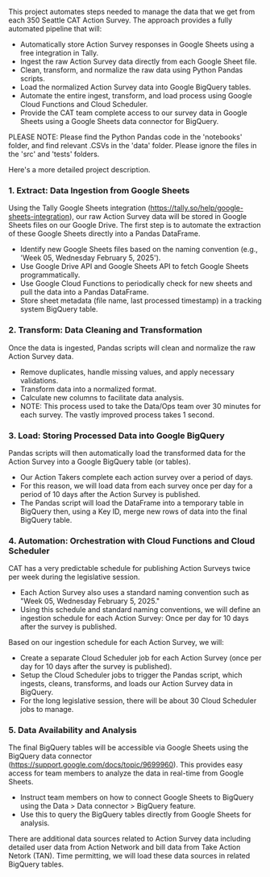 This project automates steps needed to manage the data that we get from each 350 Seattle CAT Action Survey. The approach provides a fully automated pipeline that will:
 - Automatically store Action Survey responses in Google Sheets using a free integration in Tally.
 - Ingest the raw Action Survey data directly from each Google Sheet file.
 - Clean, transform, and normalize the raw data using Python Pandas scripts.
 - Load the normalized Action Survey data into Google BigQuery tables.
 - Automate the entire ingest, transform, and load process using Google Cloud Functions and Cloud Scheduler.
 - Provide the CAT team complete access to our survey data in Google Sheets using a Google Sheets data connector for BigQuery.

PLEASE NOTE: Please find the Python Pandas code in the 'notebooks' folder, and find relevant .CSVs in the 'data' folder. Please ignore the files in the 'src' and 'tests' folders.

Here's a more detailed project description.

### 1. Extract: Data Ingestion from Google Sheets
Using the Tally Google Sheets integration (https://tally.so/help/google-sheets-integration), our raw Action Survey data will be stored in Google Sheets files on our Google Drive. The first step is to automate the extraction of these Google Sheets directly into a Pandas DataFrame. 
 - Identify new Google Sheets files based on the naming convention (e.g., 'Week 05, Wednesday February 5, 2025').
 - Use Google Drive API and Google Sheets API to fetch Google Sheets programmatically.
 - Use Google Cloud Functions to periodically check for new sheets and pull the data into a Pandas DataFrame.
 - Store sheet metadata (file name, last processed timestamp) in a tracking system BigQuery table.

### 2. Transform: Data Cleaning and Transformation
Once the data is ingested, Pandas scripts will clean and normalize the raw Action Survey data.
 - Remove duplicates, handle missing values, and apply necessary validations.
 - Transform data into a normalized format.
 - Calculate new columns to facilitate data analysis.
 - NOTE: This process used to take the Data/Ops team over 30 minutes for each survey. The vastly improved process takes 1 second.

### 3. Load: Storing Processed Data into Google BigQuery
Pandas scripts will then automatically load the transformed data for the Action Survey into a Google BigQuery table (or tables).
 - Our Action Takers complete each action survey over a period of days.
 - For this reason, we will load data from each survey once per day for a period of 10 days after the Action Survey is published.
 - The Pandas script will load the DataFrame into a temporary table in BigQuery then, using a Key ID, merge new rows of data into the final BigQuery table.

### 4. Automation: Orchestration with Cloud Functions and Cloud Scheduler
CAT has a very predictable schedule for publishing Action Surveys twice per week during the legislative session. 
 - Each Action Survey also uses a standard naming convention such as "Week 05, Wednesday February 5, 2025." 
 - Using this schedule and standard naming conventions, we will define an ingestion schedule for each Action Survey: Once per day for 10 days after the survey is published.

Based on our ingestion schedule for each Action Survey, we will:
 - Create a separate Cloud Scheduler job for each Action Survey (once per day for 10 days after the survey is published).
 - Setup the Cloud Scheduler jobs to trigger the Pandas script, which ingests, cleans, transforms, and loads our Action Survey data in BigQuery.
 - For the long legislative session, there will be about 30 Cloud Scheduler jobs to manage.

### 5. Data Availability and Analysis
The final BigQuery tables will be accessible via Google Sheets using the BigQuery data connector (https://support.google.com/docs/topic/9699960). This provides easy access for team members to analyze the data in real-time from Google Sheets.
 - Instruct team members on how to connect Google Sheets to BigQuery using the Data > Data connector > BigQuery feature.
 - Use this to query the BigQuery tables directly from Google Sheets for analysis.

There are additional data sources related to Action Survey data including detailed user data from Action Network and bill data from Take Action Netork (TAN). Time permitting, we will load these data sources in related BigQuery tables.